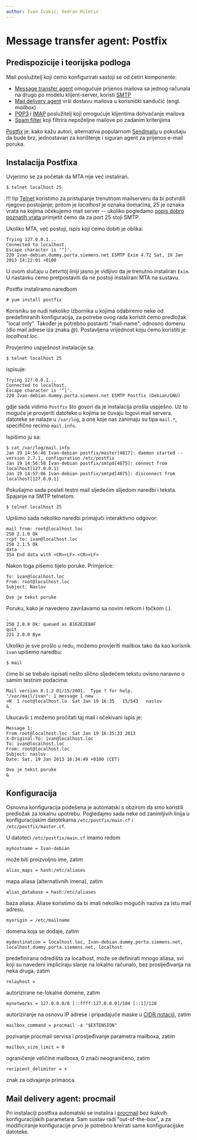 ```yaml
---
author: Ivan Ivakić, Vedran Miletić
---
```


# Message transfer agent: Postfix

## Predispozicije i teorijska podloga

Mail poslužitelj koji ćemo konfigurirati sastoji se od četiri komponente:

- [Message transfer agent](https://en.wikipedia.org/wiki/Message_transfer_agent) omogućuje prijenos mailova sa jednog računala na drugo po modelu klijent-server, koristi [SMTP](https://en.wikipedia.org/wiki/Simple_Mail_Transfer_Protocol)
- [Mail delivery agent](https://en.wikipedia.org/wiki/Mail_delivery_agent) vrši dostavu mailova u korisnički sandučić (engl. *mailbox*)
- [POP3](https://en.wikipedia.org/wiki/POP3) i [IMAP](https://en.wikipedia.org/wiki/IMAP) poslužitelj koji omogućuje klijentima dohvaćanje mailova
- [Spam filter](https://en.wikipedia.org/wiki/Anti-spam_techniques_(e-mail)) koji filtrira nepoželjne mailove po zadanim kriterijima

[Postfix](http://www.postfix.org/) je, kako kažu autori, alternativa popularnom [Sendmailu](http://www.sendmail.com/sm/open_source/) u pokušaju da bude brz, jednostavan za korištenje i siguran agent za prijenos e-mail poruka.

## Instalacija Postfixa

Uvjerimo se za početak da MTA nije već instaliran.

``` shell
$ telnet localhost 25
```

!!! tip
    [Telnet](https://en.wikipedia.org/wiki/Telnet) koristimo za pristupanje trenutnom mailserveru da bi potvrdili njegovo postojanje; pritom je *localhost* je oznaka domaćina, *25* je oznaka vrata na kojima očekujemo mail server -- ukoliko pogledamo [popis dobro poznatih vrata](https://en.wikipedia.org/wiki/List_of_TCP_and_UDP_port_numbers) primjetit ćemo da za port 25 stoji SMTP.

Ukoliko MTA, već postoji, ispis koji ćemo dobiti je oblika:

```
Trying 127.0.0.1...
Connected to localhost.
Escape character is '^]'.
220 Ivan-debian.dummy.porta.siemens.net ESMTP Exim 4.72 Sat, 19 Jan 2013 14:22:01 +0100
```

U ovom slučaju u četvrtoj liniji jasno je vidljivo da je trenutno instaliran `Exim`. U nastavku ćemo pretpostaviti da ne postoji instalirani MTA na sustavu.

Postfix instaliramo naredbom

``` shell
# yum install postfix
```

Korisniku se nudi nekoliko izbornika u kojima odabiremo neke od predefiniranih konfiguracija, za potrebe ovog rada koristit ćemo predložak "local only". Također je potrebno postaviti "mail-name", odnosno domenu (dio mail adrese iza znaka *@*). Postavljena vrijednost koju ćemo koristiti je *localhost.loc*.

Provjerimo uspješnost instalacije sa:

``` shell
$ telnet localhost 25
```

ispisuje:

```
Trying 127.0.0.1...
Connected to localhost.
Escape character is '^]'.
220 Ivan-debian.dummy.porta.siemens.net ESMTP Postfix (Debian/GNU)
```

gdje sada vidimo `Postfix` što govori da je instalacija prošla uspješno. Uz to moguće je provjeriti datoteke u kojima se čuvaju logovi mail servera. datoteke se nalaze u `/var/log`, a one koje nas zanimaju su tipa `mail.*`, specifično recimo `mail.info`.

Ispišimo ju sa:

``` shell
$ cat /var/log/mail.info
Jan 19 14:56:46 Ivan-debian postfix/master[4817]: daemon started -- version 2.7.1, configuration /etc/postfix
Jan 19 14:56:58 Ivan-debian postfix/smtpd[4875]: connect from localhost[127.0.0.1]
Jan 19 14:57:06 Ivan-debian postfix/smtpd[4875]: disconnect from localhost[127.0.0.1]
```

Pokušajmo sada poslati testni mail sljedećim slijedom naredbi i teksta. Spajanje na SMTP telnetom:

``` shell
$ telnet localhost 25
```

Upišimo sada nekoliko naredbi primajući interaktivno odgovor:

```
mail from: root@localhost.loc
250 2.1.0 Ok
rcpt to: ivan@localhost.loc
250 2.1.5 Ok
data
354 End data with <CR><LF>.<CR><LF>
```

Nakon toga pišemo tijelo poruke. Primjerice:

```
To: ivan@localhost.loc
From: root@localhost.loc
Subject: Naslov

Ovo je tekst poruke
```

Poruku, kako je navedeno završavamo sa novim retkom i točkom (.).

```
.
250 2.0.0 Ok: queued as B162E2E0AF
quit
221 2.0.0 Bye
```

Ukoliko je sve prošlo u redu, možemo provjeriti mailbox tako da kao korisnik `ivan` upišemo naredbu:

``` shell
$ mail
```

čime bi se trebalo ispisati nešto slično sljedećem tekstu ovisno naravno o samim testnim podacima:

```
Mail version 8.1.2 01/15/2001.  Type ? for help.
"/var/mail/ivan": 1 message 1 new
>N  1 root@localhost.lo  Sat Jan 19 16:35   15/543   naslov
&
```

Ukucavši `1` možemo pročitati taj mail i očekivani ispis je:

```
Message 1:
From root@localhost.loc  Sat Jan 19 16:35:33 2013
X-Original-To: ivan@localhost.loc
To: ivan@localhost.loc
From: root@localhost.loc
Subject: naslov
Date: Sat, 19 Jan 2013 16:34:49 +0100 (CET)

Ovo je tekst poruke
&
```

## Konfiguracija

Osnovna konfiguracija podešena je automatski s obzirom da smo koristili predložak za lokalnu upotrebu. Pogledajmo sada neke od zanimljivih linija u konfiguracijskim datotekama `/etc/postfix/main.cf` i `/etc/postfix/master.cf`.

U datoteci `/etc/postfix/main.cf` imamo redom

```
myhostname = Ivan-debian
```

može biti proizvoljno ime, zatim

```
alias_maps = hash:/etc/aliases
```

mapa aliasa (alternativnih imena), zatim

```
alias_database = hash:/etc/aliases
```

baza aliasa. Aliase koristimo da bi imali nekoliko mogućih naziva za istu mail adresu.

```
myorigin = /etc/mailname
```

domena koja se dodaje, zatim

```
mydestination = localhost.loc, Ivan-debian.dummy.porta.siemens.net, localhost.dummy.porta.siemens.net, localhost
```

predefinirana odredišta za localhost, može se definirati mnogo aliasa, svi koji su navedeni impliciraju slanje na lokalno računalo, bez prosljeđivanja na neka druga, zatim

```
relayhost =
```

autorizirane ne-lokalne domene, zatim

```
mynetworks = 127.0.0.0/8 [::ffff:127.0.0.0]/104 [::1]/128
```

autoriziranje na osnovu IP adrese i pripadajuće maske u [CIDR notaciji](https://en.wikipedia.org/wiki/CIDR_notation), zatim

```
mailbox_command = procmail -a "$EXTENSION"
```

pozivanje procmail servisa i prosljeđivanje parametra mailboxa, zatim

```
mailbox_size_limit = 0
```

ograničenje veličine mailboxa, 0 znači neograničeno, zatim

```
recipient_delimiter = +
```

znak za odvajanje primaoca.

## Mail delivery agent: procmail

Pri instalaciji postfixa automatski se instalira i [procmail](http://www.procmail.org/) bez ikakvih konfiguracijskih parametara. Sam sustav radi "out-of-the-box", a za modificiranje konfiguracije prvo je potrebno kreirati same konfiguracijske datoteke.
